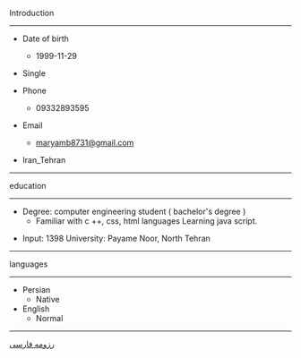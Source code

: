 Introduction

---

+ Date of birth
  - 1999-11-29
+ Single

+ Phone
     - 09332893595
 + Email
      - maryamb8731@gmail.com
 + Iran_Tehran


---

education

---

 + Degree: computer engineering student ( bachelor's degree ) 
   - Familiar with  c ++, css, html languages
Learning java script.
 
 - Input: 1398
   University: Payame Noor, North Tehran
  
---

languages
    
---
    
+ Persian  
   - Native
+ English
   - Normal
 
 
---
 
[رزومه فارسی](/resume-fa)


